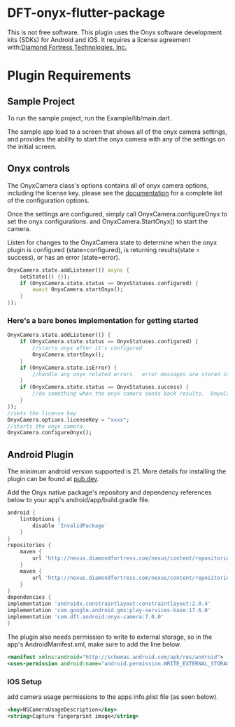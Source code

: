 # DFT-onyx-flutter-package

This is not free software. This plugin uses the Onyx software development kits (SDKs) for Android and iOS. It requires a license agreement with:[Diamond Fortress Technologies, Inc.](https://diamondfortress.com/)

# Plugin Requirements

## Sample Project

To run the sample project, run the Example/lib/main.dart.

The sample app load to a screen that shows all of the onyx camera settings, and  provides the ability to start the onyx camera with any of the settings on the initial screen.

## Onyx controls

The OnyxCamera class's options contains all of onyx camera options, including the license key.  please see the [documentation](https://pub.dev/documentation/onyx_plugin/latest/onyx/OnyxOptions-class.html) for a complete list of the configuration options.

Once the settings are configured, simply call OnyxCamera.configureOnyx to set the onyx configurations.  and OnyxCamera.StartOnyx() to start the camera.

Listen for changes to the OnyxCamera state to determine when the onyx plugin is configured (state=configured), is returning results(state = success), or has an error (state=error).

```dart
OnyxCamera.state.addListener(() async {
    setState(() {});
    if (OnyxCamera.state.status == OnyxStatuses.configured) {
        await OnyxCamera.startOnyx();
    }
});
```

### Here's a bare bones implementation for getting started

```dart
OnyxCamera.state.addListener(() {
    if (OnyxCamera.state.status == OnyxStatuses.configured) {
        //starts onyx after it's configured
        OnyxCamera.startOnyx();
    }
    if (OnyxCamera.state.isError) {
        //handle any onyx related errors.  error messages are stored in the OnyxCamera.state.resultMessage variable.
    }
    if (OnyxCamera.state.status == OnyxStatuses.success) {
        //do something when the onyx camera sends back results.  OnyxCamera.Results holds the onyx results.
    }
});
//sets the license key
OnyxCamera.options.licenseKey = "xxxx";
//starts the onyx camera.
OnyxCamera.configureOnyx();
```

## Android Plugin

The minimum android version supported is 21.  More details for installing the plugin can be found at [pub.dev](https://pub.dev/packages/onyx_plugin/install).

Add the Onyx native package's repository and dependency references below to your app's android/app/build.gradle file.

```Groovy
android {
    lintOptions {
        disable 'InvalidPackage'
    }
}
repositories {
    maven {
        url 'http://nexus.diamondfortress.com/nexus/content/repositories/releases/'
    }
    maven {
        url 'http://nexus.diamondfortress.com/nexus/content/repositories/snapshots/'
    }
}
dependencies {
implementation 'androidx.constraintlayout:constraintlayout:2.0.4'
implementation 'com.google.android.gms:play-services-base:17.6.0'
implementation 'com.dft.android:onyx-camera:7.0.0'
}
```

The plugin also needs permission to write to external storage, so in the app's AndroidManifest.xml, make sure to add the line below.

```xml
<manifest xmlns:android="http://schemas.android.com/apk/res/android">
<uses-permission android:name="android.permission.WRITE_EXTERNAL_STORAGE" />
```



### IOS Setup

add camera usage permissions to the apps info.plist file (as seen below).

```xml
<key>NSCameraUsageDescription</key>
<string>Capture fingerprint image</string>
```